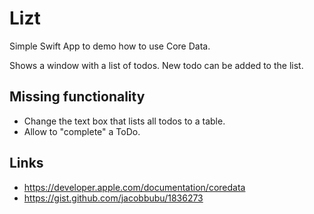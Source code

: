 # Lizt

Simple Swift App to demo how to use Core Data.

Shows a window with a list of todos. New todo can be added to  the list.

## Missing functionality

- Change the text box that lists all  todos to a table.
-  Allow to "complete" a ToDo.



## Links

- https://developer.apple.com/documentation/coredata
- https://gist.github.com/jacobbubu/1836273
